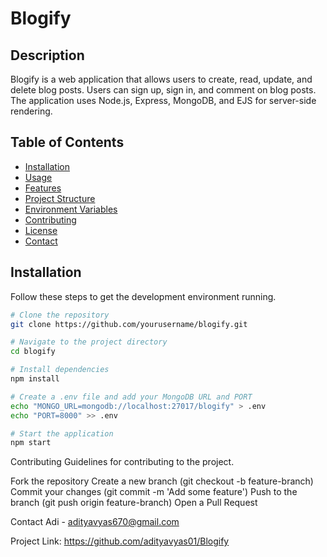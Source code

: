 # Blogify

## Description
Blogify is a web application that allows users to create, read, update, and delete blog posts. Users can sign up, sign in, and comment on blog posts. The application uses Node.js, Express, MongoDB, and EJS for server-side rendering.

## Table of Contents
- [Installation](#installation)
- [Usage](#usage)
- [Features](#features)
- [Project Structure](#project-structure)
- [Environment Variables](#environment-variables)
- [Contributing](#contributing)
- [License](#license)
- [Contact](#contact)

## Installation
Follow these steps to get the development environment running.

```bash
# Clone the repository
git clone https://github.com/yourusername/blogify.git

# Navigate to the project directory
cd blogify

# Install dependencies
npm install

# Create a .env file and add your MongoDB URL and PORT
echo "MONGO_URL=mongodb://localhost:27017/blogify" > .env
echo "PORT=8000" >> .env

# Start the application
npm start
```
Contributing
Guidelines for contributing to the project.

Fork the repository
Create a new branch (git checkout -b feature-branch)
Commit your changes (git commit -m 'Add some feature')
Push to the branch (git push origin feature-branch)
Open a Pull Request

Contact
Adi - adityavyas670@gmail.com

Project Link: https://github.com/adityavyas01/Blogify
